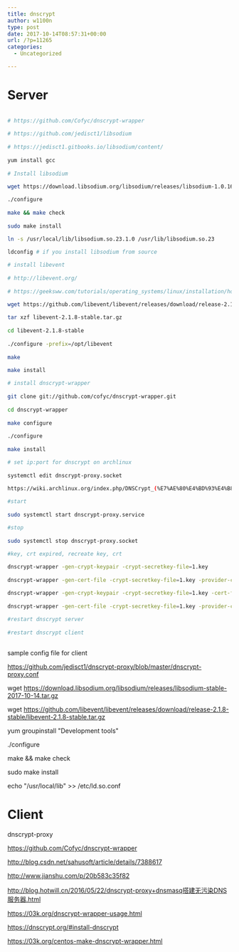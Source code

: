```yaml
---
title: dnscrypt
author: w1100n
type: post
date: 2017-10-14T08:57:31+00:00
url: /?p=11265
categories:
  - Uncategorized

---
```

# Server

```bash
  
# https://github.com/Cofyc/dnscrypt-wrapper
  
# https://github.com/jedisct1/libsodium
  
# https://jedisct1.gitbooks.io/libsodium/content/
  
yum install gcc
  
# Install libsodium
  
wget https://download.libsodium.org/libsodium/releases/libsodium-1.0.16.tar.gz

./configure
  
make && make check
  
sudo make install

ln -s /usr/local/lib/libsodium.so.23.1.0 /usr/lib/libsodium.so.23
  
ldconfig # if you install libsodium from source

# install libevent
  
# http://libevent.org/
  
# https://geeksww.com/tutorials/operating_systems/linux/installation/how_to_install_libevent_on_debianubuntucentos_linux.php

wget https://github.com/libevent/libevent/releases/download/release-2.1.8-stable/libevent-2.1.8-stable.tar.gz
  
tar xzf libevent-2.1.8-stable.tar.gz
  
cd libevent-2.1.8-stable
  
./configure -prefix=/opt/libevent
  
make
  
make install

# install dnscrypt-wrapper
  
git clone git://github.com/cofyc/dnscrypt-wrapper.git
  
cd dnscrypt-wrapper
  
make configure
  
./configure
  
make install

# set ip:port for dnscrypt on archlinux
  
systemctl edit dnscrypt-proxy.socket
  
https://wiki.archlinux.org/index.php/DNSCrypt_(%E7%AE%80%E4%BD%93%E4%B8%AD%E6%96%87)

#start
  
sudo systemctl start dnscrypt-proxy.service

#stop
  
sudo systemctl stop dnscrypt-proxy.socket

#key, crt expired, recreate key, crt
  
dnscrypt-wrapper -gen-crypt-keypair -crypt-secretkey-file=1.key
  
dnscrypt-wrapper -gen-cert-file -crypt-secretkey-file=1.key -provider-cert-file=1.cert -provider-publickey-file=public.key -provider-secretkey-file=secret.key

dnscrypt-wrapper -gen-crypt-keypair -crypt-secretkey-file=1.key -cert-file-expire-days=365
  
dnscrypt-wrapper -gen-cert-file -crypt-secretkey-file=1.key -provider-cert-file=1.cert -provider-publickey-file=public.key -provider-secretkey-file=secret.key -cert-file-expire-days=365
  
#restart dnscrypt server
  
#restart dnscrypt client
  
```

sample config file for client
  
https://github.com/jedisct1/dnscrypt-proxy/blob/master/dnscrypt-proxy.conf

wget https://download.libsodium.org/libsodium/releases/libsodium-stable-2017-10-14.tar.gz
  
wget https://github.com/libevent/libevent/releases/download/release-2.1.8-stable/libevent-2.1.8-stable.tar.gz

yum groupinstall "Development tools"

./configure
  
make && make check
  
sudo make install

echo "/usr/local/lib" >> /etc/ld.so.conf

# Client

dnscrypt-proxy

https://github.com/Cofyc/dnscrypt-wrapper
  
http://blog.csdn.net/sahusoft/article/details/7388617

http://www.jianshu.com/p/20b583c35f82
  
http://blog.hotwill.cn/2016/05/22/dnscrypt-proxy+dnsmasq搭建无污染DNS服务器.html
  
https://03k.org/dnscrypt-wrapper-usage.html
  
https://dnscrypt.org/#install-dnscrypt
  
https://03k.org/centos-make-dnscrypt-wrapper.html